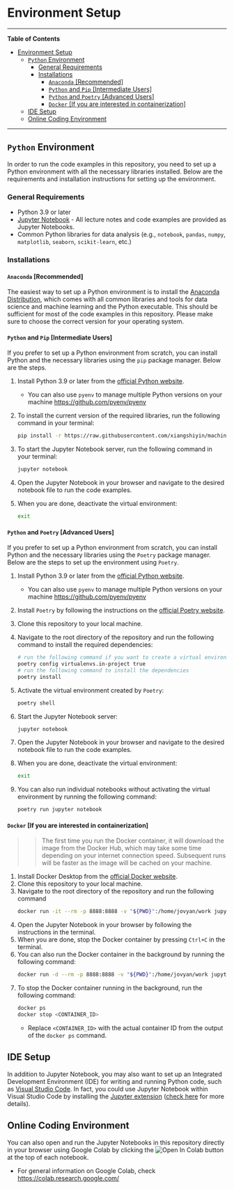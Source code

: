 # Environment Setup
---

**Table of Contents**
- [Environment Setup](#environment-setup)
  - [`Python` Environment](#python-environment)
    - [General Requirements](#general-requirements)
    - [Installations](#installations)
      - [`Anaconda` \[Recommended\]](#anaconda-recommended)
      - [`Python` and `Pip` \[Intermediate Users\]](#python-and-pip-intermediate-users)
      - [`Python` and `Poetry` \[Advanced Users\]](#python-and-poetry-advanced-users)
      - [`Docker` \[If you are interested in containerization\]](#docker-if-you-are-interested-in-containerization)
  - [IDE Setup](#ide-setup)
  - [Online Coding Environment](#online-coding-environment)

---

## `Python` Environment
In order to run the code examples in this repository, you need to set up a Python environment with all the necessary libraries installed. Below are the requirements and installation instructions for setting up the environment.

### General Requirements
- Python 3.9 or later
- [Jupyter Notebook](https://jupyter.org/) - All lecture notes and code examples are provided as Jupyter Notebooks.
- Common Python libraries for data analysis (e.g., `notebook`, `pandas`, `numpy`, `matplotlib`, `seaborn`, `scikit-learn`, etc.)

### Installations
#### `Anaconda` [Recommended]
The easiest way to set up a Python environment is to install the [Anaconda Distribution](https://www.anaconda.com/download/success), which comes with all common libraries and tools for data science and machine learning and the Python executable. This should be sufficient for most of the code examples in this repository. Please make sure to choose the correct version for your operating system.

#### `Python` and `Pip` [Intermediate Users]
If you prefer to set up a Python environment from scratch, you can install Python and the necessary libraries using the `pip` package manager. Below are the steps.
1. Install Python 3.9 or later from the [official Python website](https://www.python.org/downloads/).
   - You can also use `pyenv` to manage multiple Python versions on your machine https://github.com/pyenv/pyenv
2. To install the current version of the required libraries, run the following command in your terminal:

    ```bash
    pip install -r https://raw.githubusercontent.com/xiangshiyin/machine-learning-for-actuarial-science/refs/heads/main/requirements.txt
    ```
3. To start the Jupyter Notebook server, run the following command in your terminal:

    ```bash
    jupyter notebook
    ```
4. Open the Jupyter Notebook in your browser and navigate to the desired notebook file to run the code examples.
5. When you are done, deactivate the virtual environment:

    ```bash
    exit
    ```

#### `Python` and `Poetry` [Advanced Users]
If you prefer to set up a Python environment from scratch, you can install Python and the necessary libraries using the `Poetry` package manager. Below are the steps to set up the environment using `Poetry`.

1. Install Python 3.9 or later from the [official Python website](https://www.python.org/downloads/).
   - You can also use `pyenv` to manage multiple Python versions on your machine https://github.com/pyenv/pyenv
2. Install `Poetry` by following the instructions on the [official Poetry website](https://python-poetry.org/docs/).
3. Clone this repository to your local machine.
4. Navigate to the root directory of the repository and run the following command to install the required dependencies:

    ```bash
    # run the following command if you want to create a virtual environment in the project directory
    poetry config virtualenvs.in-project true
    # run the following command to install the dependencies
    poetry install
    ```
5. Activate the virtual environment created by `Poetry`:

    ```bash
    poetry shell
    ```
6. Start the Jupyter Notebook server:

    ```bash
    jupyter notebook
    ```
7. Open the Jupyter Notebook in your browser and navigate to the desired notebook file to run the code examples.
8. When you are done, deactivate the virtual environment:

    ```bash
    exit
    ```
9. You can also run individual notebooks without activating the virtual environment by running the following command:

    ```bash
    poetry run jupyter notebook
    ```

#### `Docker` [If you are interested in containerization]
>>The first time you run the Docker container, it will download the image from the Docker Hub, which may take some time depending on your internet connection speed. Subsequent runs will be faster as the image will be cached on your machine.
1. Install Docker Desktop from the [official Docker website](https://www.docker.com/products/docker-desktop).
2. Clone this repository to your local machine.
3. Navigate to the root directory of the repository and run the following command
    ```bash
    docker run -it --rm -p 8888:8888 -v "${PWD}":/home/jovyan/work jupyter/scipy-notebook
    ```
4. Open the Jupyter Notebook in your browser by following the instructions in the terminal.
5. When you are done, stop the Docker container by pressing `Ctrl+C` in the terminal.
6. You can also run the Docker container in the background by running the following command:
    ```bash
    docker run -d --rm -p 8888:8888 -v "${PWD}":/home/jovyan/work jupyter/scipy-notebook
    ```
7. To stop the Docker container running in the background, run the following command:
    ```bash
    docker ps
    docker stop <CONTAINER_ID>
    ```
    - Replace `<CONTAINER_ID>` with the actual container ID from the output of the `docker ps` command.

## IDE Setup
In addition to Jupyter Notebook, you may also want to set up an Integrated Development Environment (IDE) for writing and running Python code, such as [Visual Studio Code](https://code.visualstudio.com/). In fact, you could use Jupyter Notebook within Visual Studio Code by installing the [Jupyter extension](https://marketplace.visualstudio.com/items?itemName=ms-toolsai.jupyter) ([check here](https://code.visualstudio.com/docs/python/jupyter-support-py) for more details).

## Online Coding Environment
You can also open and run the Jupyter Notebooks in this repository directly in your browser using Google Colab by clicking the ![Open In Colab](https://colab.research.google.com/assets/colab-badge.svg) button at the top of each notebook. 
- For general information on Google Colab, check https://colab.research.google.com/

